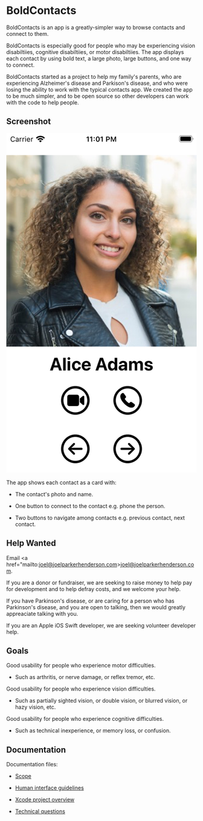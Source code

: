#  BoldContacts

BoldContacts is an app is a greatly-simpler way to browse contacts and connect to them.

BoldContacts is especially good for people who may be experiencing vision disabiltiies, cognitive disabiltiies, or motor disabiltiies. The app displays each contact by using bold text, a large photo, large buttons, and one way to connect.
 
BoldContacts started as a project to help my family's parents, who are experiencing Alzheimer's disease and Parkison's disease, and who were losing the ability to work with the typical contacts app. We created the app to be much simpler, and to be open source so other developers can work with the code to help people.


## Screenshot

<img src="screenshot.png">

The app shows each contact as a card with:

* The contact's photo and name.

* One button to connect to the contact e.g. phone the person.

* Two buttons to navigate among contacts e.g. previous contact, next contact. 

    
## Help Wanted

Email <a href="mailto:joel@joelparkerhenderson.com>joel@joelparkerhenderson.com</a>.

If you are a donor or fundraiser, we are seeking to raise money to help pay for development and to help defray costs, and we welcome your help. 

If you have Parkinson's disease, or are caring for a person who has Parkinson's disease, and you are open to talking, then we would greatly appreaciate talking with you.

If you are an Apple iOS Swift developer, we are seeking volunteer developer help.
  

## Goals

Good usability for people who experience motor difficulties.

  * Such as arthritis, or nerve damage, or reflex tremor, etc. 

Good usability for people who experience vision difficulties.

  * Such as partially sighted vision, or double vision, or blurred vision, or hazy vision, etc. 

Good usability for people who experience cognitive difficulties.

  * Such as technical inexperience, or memory loss, or confusion.


## Documentation

Documentation files:

* [Scope](doc/scope.md)

* [Human interface guidelines](doc/human-interface-guidelines.md)

* [Xcode project overview](doc/xcode-project-overview.md)

* [Technical questions](doc/technical-questions.md)
